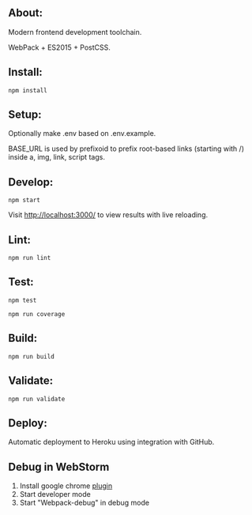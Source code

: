 About:
------

Modern frontend development toolchain. 

WebPack + ES2015 + PostCSS.

Install:
--------

`npm install`

Setup:
------

Optionally make .env based on .env.example.

BASE_URL is used by prefixoid to prefix root-based links (starting with /) inside a, img, link, script tags.

Develop:
--------

`npm start`

Visit [http://localhost:3000/](http://localhost:3000/) to view results with live reloading.

Lint:
-----

`npm run lint`

Test:
-----

`npm test`

`npm run coverage`

Build:
------

`npm run build`

Validate:
---------

`npm run validate`

Deploy:
-------

Automatic deployment to Heroku using integration with GitHub.

Debug in WebStorm
-----------------

1. Install google chrome [plugin](https://chrome.google.com/webstore/detail/jetbrains-ide-support/hmhgeddbohgjknpmjagkdomcpobmllji?utm_campaign=en&utm_source=en-et-na-us-oc-webstrapp&utm_medium=et)
2. Start developer mode
3. Start "Webpack-debug" in debug mode

